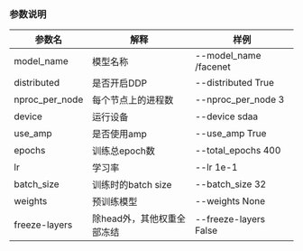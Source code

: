 ### 参数说明

参数名 | 解释 | 样例
-----------------|-----------------|-----------------
model_name | 模型名称 | --model_name /facenet
distributed | 是否开启DDP| --distributed True
nproc_per_node | 每个节点上的进程数| --nproc_per_node 3
device | 运行设备 | --device sdaa
use_amp | 是否使用amp | --use_amp True
epochs| 训练总epoch数 |--total_epochs 400
lr| 学习率 |--lr 1e-1
batch_size| 训练时的batch size |--batch_size 32
weights| 预训练模型 |--weights None
freeze-layers| 除head外，其他权重全部冻结 |--freeze-layers False